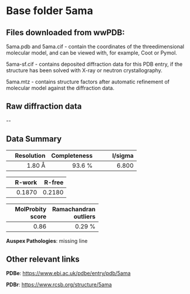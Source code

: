 # Base folder 5ama

## Files downloaded from wwPDB:

5ama.pdb and 5ama.cif - contain the coordinates of the threedimensional molecular model, and can be viewed with, for example, Coot or Pymol.

5ama-sf.cif - contains deposited diffraction data for this PDB entry, if the structure has been solved with X-ray or neutron crystallography.

5ama.mtz - contains structure factors after automatic refinement of molecular model against the diffraction data.

## Raw diffraction data

--<br> 

## Data Summary
|   | Resolution | Completeness| I/sigma |
|---|-------------:|----------------:|--------------:|
|   |1.80 Å|93.6  %|<img width=50/>6.800|

|   | **R-work**| **R-free**   
|---|-------------:|----------------:|           
||  0.1870|  0.2180|

|   |**MolProbity<br>score**| **Ramachandran<br>outliers** 
|---|-------------:|----------------:|
||  0.86|  0.29 %|

**Auspex Pathologies**: missing line

 

## Other relevant links 
**PDBe**:  https://www.ebi.ac.uk/pdbe/entry/pdb/5ama
 
**PDBr**: https://www.rcsb.org/structure/5ama 

